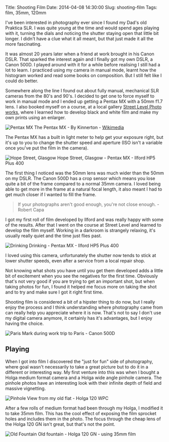 Title: Shooting Film
Date: 2014-04-08 14:30:00
Slug: shooting-film
Tags: film, 35mm, 120mm

I've been interested in photography ever since I found my Dad's old Praktica SLR. I was quite young at the time and would spend ages playing with it, turning the dials and noticing the shutter staying open that little bit longer. I didn't have a clue what it all meant, but that just made it all the more fascinating.

It was almost 20 years later when a friend at work brought in his Canon DSLR. That sparked the interest again and I finally got my own DSLR, a Canon 500D.  I played around with it for a while before realising I still had a lot to learn. I practiced using my camera in manual mode, learnt how the histogram worked and read some books on composition. But I still felt like I could do better.

Somewhere along the line I found out about fully manual, mechanical SLR cameras from the 80's and 90's. I decided to get one to force myself to work in manual mode and I ended up getting a Pentax MX with a 50mm f1.7 lens.  I also booked myself on a course, at a local gallery [Street Level Photo works][1], where I learned how to develop black and white film and make my own prints using an enlarger.

![Pentax MX][2] The Pentax MX - By Kinnerton - [Wikimedia][5]

The Pentax MX has a built in light meter to help get your exposure right, but it's up to you to change the shutter speed and aperture (ISO isn't a variable once you've put the film in the camera). 

![Hope Street, Glasgow][3] Hope Street, Glasgow - Pentax MX - Ilford HP5 Plus 400

The first thing I noticed was the 50mm lens was much wider than the 50mm on my DSLR. The Canon 500D has a crop sensor which means you lose quite a bit of the frame compared to a normal 35mm camera. I loved being able to get more in the frame at a natural focal length, it also meant I had to get much closer if I wanted to fill the frame.

> If your photographs aren't good enough, you're not close enough. - Robert Capa

I got my first roll of film developed by Ilford and was really happy with some of the results. After that I went on the course at Street Level and learned to develop the film myself. Working in a darkroom is strangely relaxing, it's usually really quiet and the time just flies past.

![Drinking][4] Drinking - Pentax MX - Ilford HP5 Plus 400

I loved using this camera, unfortunately the shutter now tends to stick at lower shutter speeds, even after a service from a local repair shop.

Not knowing what shots you have until you get them developed adds a little bit of excitement when you see the negatives for the first time. Obviously that's not very good if you are trying to get an important shot, but when taking photos for fun, I found it helped me focus more on taking the shot and to try and make sure I got it right first time.

Shooting film is considered a bit of a hipster thing to do now, but I really enjoy the process and I think understanding where photography came from can really help you appreciate where it is now.  That's not to say I don't use my digital camera anymore, it certainly has it's advantages, but I enjoy having the choice.

![Paris][5] Mark during work trip to Paris - Canon 500D

## Playing

When I got into film I discovered the "just for fun" side of photography, where goal wasn't necessarily to take a great picture but to do it in a different or interesting way.  My first venture into this was when I bought a Holga medium format camera and a Holga wide angle pinhole camera. The pinhole photos have an interesting look with their infinite depth of field and massive vignetting.

![Pinhole][7] View from my old flat - Holga 120 WPC

After a few rolls of medium format had been through my Holga, I modified it to take 35mm film. This has the cool effect of exposing the film sprocket holes and includes them in the photo.  The focus through the cheap lens of the Holga 120 GN isn't great, but that's not the point.

![Old Fountain][8] Old fountain - Holga 120 GN - using 35mm film


[1]: http://www.streetlevelphotoworks.org/ "Street Level Photo works"
[2]: /images/shooting-film/pentax-mx.jpg "Pentax MX - by Kinnerton (wikimedia)"
[3]: /images/shooting-film/hope-street-glasgow.jpg "Hope Street, Glasgow"
[4]: /images/shooting-film/drinking.jpg "Drinking"
[5]: /images/shooting-film/paris.jpg "Paris"
[6]: http://commons.wikimedia.org/wiki/File%3AMyPentax.JPG "Pentax MX - By Kinnerton - Wikimedia"
[7]: /images/shooting-film/glasgow-pinhole.jpg "Pinhole"
[8]: /images/shooting-film/old-fountain.jpg "Old Fountain"

